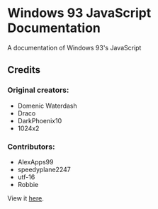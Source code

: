 # Windows 93 JavaScript Documentation
A documentation of Windows 93's JavaScript

## Credits
### Original creators:
- Domenic Waterdash
- Draco
- DarkPhoenix10
- 1024x2
### Contributors:
- AlexApps99
- speedyplane2247
- utf-16
- Robbie

View it [here](https://alexapps99.github.io/windows93-js-docs/).
